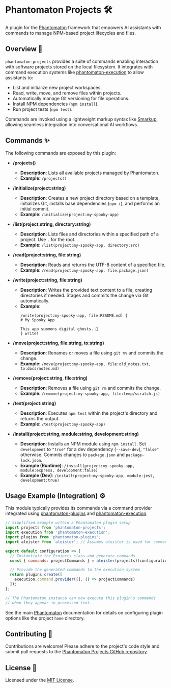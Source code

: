 # Phantomaton Projects 🛠️

A plugin for the [Phantomaton](https://github.com/phantomaton-ai/phantomaton) framework that empowers AI assistants with commands to manage NPM-based project lifecycles and files.

## Overview 📖

`phantomaton-projects` provides a suite of commands enabling interaction with software projects stored on the local filesystem. It integrates with command execution systems like [phantomaton-execution](https://github.com/phantomaton-ai/phantomaton-execution) to allow assistants to:

*   List and initialize new project workspaces.
*   Read, write, move, and remove files within projects.
*   Automatically manage Git versioning for file operations.
*   Install NPM dependencies (`npm install`).
*   Run project tests (`npm test`).

Commands are invoked using a lightweight markup syntax like [Smarkup](https://github.com/phantomaton-ai/smarkup), allowing seamless integration into conversational AI workflows.

## Commands ✨

The following commands are exposed by this plugin:

*   **/projects()**
    *   **Description**: Lists all available projects managed by Phantomaton.
    *   **Example**: `/projects()`

*   **/initialize(project:string)**
    *   **Description**: Creates a new project directory based on a template, initializes Git, installs base dependencies (`npm i`), and performs an initial commit.
    *   **Example**: `/initialize(project:my-spooky-app)`

*   **/list(project:string, directory:string)**
    *   **Description**: Lists files and directories within a specified path of a project. Use `.` for the root.
    *   **Example**: `/list(project:my-spooky-app, directory:src)`

*   **/read(project:string, file:string)**
    *   **Description**: Reads and returns the UTF-8 content of a specified file.
    *   **Example**: `/read(project:my-spooky-app, file:package.json)`

*   **/write(project:string, file:string)**
    *   **Description**: Writes the provided text content to a file, creating directories if needed. Stages and commits the change via Git automatically.
    *   **Example**:
        ```smarkup
        /write(project:my-spooky-app, file:README.md) {
        # My Spooky App

        This app summons digital ghosts. 👻
        } write!
        ```

*   **/move(project:string, file:string, to:string)**
    *   **Description**: Renames or moves a file using `git mv` and commits the change.
    *   **Example**: `/move(project:my-spooky-app, file:old_notes.txt, to:docs/notes.md)`

*   **/remove(project:string, file:string)**
    *   **Description**: Removes a file using `git rm` and commits the change.
    *   **Example**: `/remove(project:my-spooky-app, file:temp/scratch.js)`

*   **/test(project:string)**
    *   **Description**: Executes `npm test` within the project's directory and returns the output.
    *   **Example**: `/test(project:my-spooky-app)`

*   **/install(project:string, module:string, development:string)**
    *   **Description**: Installs an NPM module using `npm install`. Set `development` to `"true"` for a dev dependency (`--save-dev`), `"false"` otherwise. Commits changes to `package.json` and `package-lock.json`.
    *   **Example (Runtime)**: `/install(project:my-spooky-app, module:express, development:false)`
    *   **Example (Dev)**: `/install(project:my-spooky-app, module:jest, development:true)`

## Usage Example (Integration) ⚙️

This module typically provides its commands via a command provider integrated using [phantomaton-plugins](https://github.com/phantomaton-ai/phantomaton-plugins) and [phantomaton-execution](https://github.com/phantomaton-ai/phantomaton-execution).

```javascript
// Simplified example within a Phantomaton plugin setup
import projects from 'phantomaton-projects';
import execution from 'phantomaton-execution';
import plugins from 'phantomaton-plugins';
import aleister from 'aleister'; // Assumes aleister is used for command generation

export default configuration => {
  // Instantiate the Projects class and generate commands
  const { commands: projectCommands } = aleister(projects)(configuration);

  // Provide the generated commands to the execution system
  return plugins.create([
    execution.command.provider([], () => projectCommands)
  ]);
};

// The Phantomaton instance can now execute this plugin's commands
// when they appear in processed text.
```

See the main [Phantomaton](https://github.com/phantomaton-ai/phantomaton) documentation for details on configuring plugin options like the project `home` directory.

## Contributing 🤝

Contributions are welcome! Please adhere to the project's code style and submit pull requests to the [Phantomaton Projects GitHub repository](https://github.com/phantomaton-ai/phantomaton-projects).

## License 📜

Licensed under the [MIT License](LICENSE).